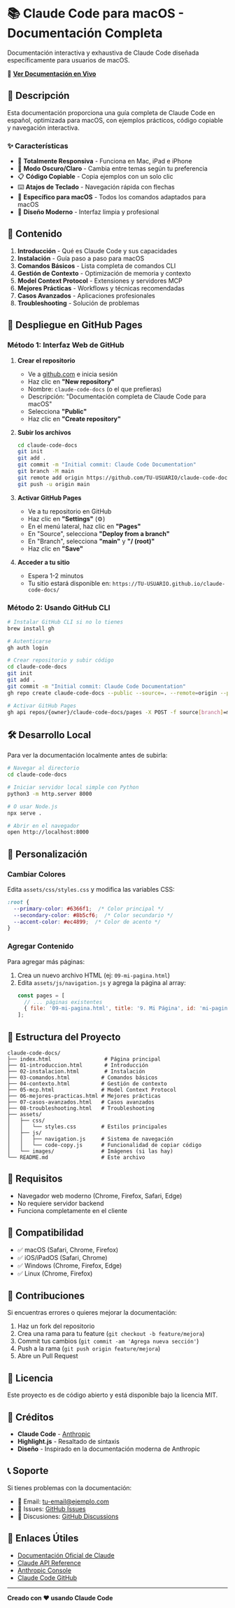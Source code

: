 # 📚 Claude Code para macOS - Documentación Completa

Documentación interactiva y exhaustiva de Claude Code diseñada específicamente para usuarios de macOS.

🔗 **[Ver Documentación en Vivo](https://TU-USUARIO.github.io/claude-code-docs/)**

## 🎯 Descripción

Esta documentación proporciona una guía completa de Claude Code en español, optimizada para macOS, con ejemplos prácticos, código copiable y navegación interactiva.

### ✨ Características

- 📱 **Totalmente Responsiva** - Funciona en Mac, iPad e iPhone
- 🌙 **Modo Oscuro/Claro** - Cambia entre temas según tu preferencia
- 📋 **Código Copiable** - Copia ejemplos con un solo clic
- ⌨️ **Atajos de Teclado** - Navegación rápida con flechas
- 🍎 **Específico para macOS** - Todos los comandos adaptados para macOS
- 🎨 **Diseño Moderno** - Interfaz limpia y profesional

## 📖 Contenido

1. **Introducción** - Qué es Claude Code y sus capacidades
2. **Instalación** - Guía paso a paso para macOS
3. **Comandos Básicos** - Lista completa de comandos CLI
4. **Gestión de Contexto** - Optimización de memoria y contexto
5. **Model Context Protocol** - Extensiones y servidores MCP
6. **Mejores Prácticas** - Workflows y técnicas recomendadas
7. **Casos Avanzados** - Aplicaciones profesionales
8. **Troubleshooting** - Solución de problemas

## 🚀 Despliegue en GitHub Pages

### Método 1: Interfaz Web de GitHub

1. **Crear el repositorio**
   - Ve a [github.com](https://github.com) e inicia sesión
   - Haz clic en **"New repository"**
   - Nombre: `claude-code-docs` (o el que prefieras)
   - Descripción: "Documentación completa de Claude Code para macOS"
   - Selecciona **"Public"**
   - Haz clic en **"Create repository"**

2. **Subir los archivos**
   ```bash
   cd claude-code-docs
   git init
   git add .
   git commit -m "Initial commit: Claude Code Documentation"
   git branch -M main
   git remote add origin https://github.com/TU-USUARIO/claude-code-docs.git
   git push -u origin main
   ```

3. **Activar GitHub Pages**
   - Ve a tu repositorio en GitHub
   - Haz clic en **"Settings"** (⚙️)
   - En el menú lateral, haz clic en **"Pages"**
   - En "Source", selecciona **"Deploy from a branch"**
   - En "Branch", selecciona **"main"** y **"/ (root)"**
   - Haz clic en **"Save"**

4. **Acceder a tu sitio**
   - Espera 1-2 minutos
   - Tu sitio estará disponible en: `https://TU-USUARIO.github.io/claude-code-docs/`

### Método 2: Usando GitHub CLI

```bash
# Instalar GitHub CLI si no lo tienes
brew install gh

# Autenticarse
gh auth login

# Crear repositorio y subir código
cd claude-code-docs
git init
git add .
git commit -m "Initial commit: Claude Code Documentation"
gh repo create claude-code-docs --public --source=. --remote=origin --push

# Activar GitHub Pages
gh api repos/{owner}/claude-code-docs/pages -X POST -f source[branch]=main -f source[path]=/
```

## 🛠️ Desarrollo Local

Para ver la documentación localmente antes de subirla:

```bash
# Navegar al directorio
cd claude-code-docs

# Iniciar servidor local simple con Python
python3 -m http.server 8000

# O usar Node.js
npx serve .

# Abrir en el navegador
open http://localhost:8000
```

## 📝 Personalización

### Cambiar Colores

Edita `assets/css/styles.css` y modifica las variables CSS:

```css
:root {
  --primary-color: #6366f1;  /* Color principal */
  --secondary-color: #8b5cf6;  /* Color secundario */
  --accent-color: #ec4899;  /* Color de acento */
}
```

### Agregar Contenido

Para agregar más páginas:

1. Crea un nuevo archivo HTML (ej: `09-mi-pagina.html`)
2. Edita `assets/js/navigation.js` y agrega la página al array:
   ```javascript
   const pages = [
     // ... páginas existentes
     { file: '09-mi-pagina.html', title: '9. Mi Página', id: 'mi-pagina' }
   ];
   ```

## 🎨 Estructura del Proyecto

```
claude-code-docs/
├── index.html                 # Página principal
├── 01-introduccion.html       # Introducción
├── 02-instalacion.html        # Instalación
├── 03-comandos.html          # Comandos básicos
├── 04-contexto.html          # Gestión de contexto
├── 05-mcp.html               # Model Context Protocol
├── 06-mejores-practicas.html # Mejores prácticas
├── 07-casos-avanzados.html   # Casos avanzados
├── 08-troubleshooting.html   # Troubleshooting
├── assets/
│   ├── css/
│   │   └── styles.css        # Estilos principales
│   ├── js/
│   │   ├── navigation.js     # Sistema de navegación
│   │   └── code-copy.js      # Funcionalidad de copiar código
│   └── images/               # Imágenes (si las hay)
└── README.md                 # Este archivo
```

## 🔧 Requisitos

- Navegador web moderno (Chrome, Firefox, Safari, Edge)
- No requiere servidor backend
- Funciona completamente en el cliente

## 📱 Compatibilidad

- ✅ macOS (Safari, Chrome, Firefox)
- ✅ iOS/iPadOS (Safari, Chrome)
- ✅ Windows (Chrome, Firefox, Edge)
- ✅ Linux (Chrome, Firefox)

## 🤝 Contribuciones

Si encuentras errores o quieres mejorar la documentación:

1. Haz un fork del repositorio
2. Crea una rama para tu feature (`git checkout -b feature/mejora`)
3. Commit tus cambios (`git commit -am 'Agrega nueva sección'`)
4. Push a la rama (`git push origin feature/mejora`)
5. Abre un Pull Request

## 📄 Licencia

Este proyecto es de código abierto y está disponible bajo la licencia MIT.

## 🙏 Créditos

- **Claude Code** - [Anthropic](https://www.anthropic.com)
- **Highlight.js** - Resaltado de sintaxis
- **Diseño** - Inspirado en la documentación moderna de Anthropic

## 📞 Soporte

Si tienes problemas con la documentación:

- 📧 Email: tu-email@ejemplo.com
- 🐛 Issues: [GitHub Issues](https://github.com/TU-USUARIO/claude-code-docs/issues)
- 💬 Discusiones: [GitHub Discussions](https://github.com/TU-USUARIO/claude-code-docs/discussions)

## 🔗 Enlaces Útiles

- [Documentación Oficial de Claude](https://docs.anthropic.com)
- [Claude API Reference](https://docs.anthropic.com/claude/reference)
- [Anthropic Console](https://console.anthropic.com)
- [Claude Code GitHub](https://github.com/anthropics/claude-code)

---

**Creado con ❤️ usando Claude Code**

